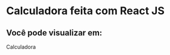 # Calculadora feita com React JS

## Você pode visualizar em:

<a src="https://breno071.github.io/React-Calculadora/">Calculadora</a>
